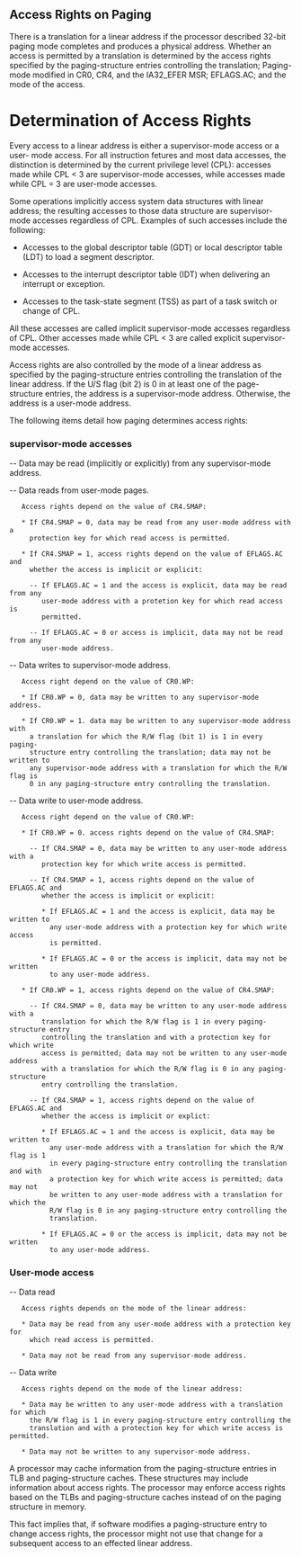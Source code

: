 Access Rights on Paging
--------------------------------------------

There is a translation for a linear address if the processor described 32-bit
paging mode completes and produces a physical address. Whether an access is 
permitted by a translation is determined by the access rights specified by the
paging-structure entries controlling the translation; Paging-mode modified in
CR0, CR4, and the IA32_EFER MSR; EFLAGS.AC; and the mode of the access.

# Determination of Access Rights

Every access to a linear address is either a supervisor-mode access or a user-
mode access. For all instruction fetures and most data accesses, the 
distinction is determined by the current privilege level (CPL): accesses made
while CPL < 3 are supervisor-mode accesses, while accesses made while CPL = 3
are user-mode accesses.

Some operations implicitly access system data structures with linear address;
the resulting accesses to those data structure are supervisor-mode accesses
regardless of CPL. Examples of such accesses include the following:

* Accesses to the global descriptor table (GDT) or local descriptor table (LDT)
  to load a segment descriptor.

* Accesses to the interrupt descriptor table (IDT) when delivering an interrupt
  or exception.

* Accesses to the task-state segment (TSS) as part of a task switch or change 
  of CPL. 

All these accesses are called implicit supervisor-mode accesses regardless of
CPL. Other accesses made while CPL < 3 are called explicit supervisor-mode
accesses.

Access rights are also controlled by the mode of a linear address as specified
by the paging-structure entries controlling the translation of the linear
address. If the U/S flag (bit 2) is 0 in at least one of the page-structure
entries, the address is a supervisor-mode address. Otherwise, the address is a
user-mode address.

The following items detail how paging determines access rights:

### supervisor-mode accesses

-- Data may be read (implicitly or explicitly) from any supervisor-mode 
   address.

-- Data reads from user-mode pages.

```
   Access rights depend on the value of CR4.SMAP:

   * If CR4.SMAP = 0, data may be read from any user-mode address with a 
     protection key for which read access is permitted.

   * If CR4.SMAP = 1, access rights depend on the value of EFLAGS.AC and 
     whether the access is implicit or explicit:

     -- If EFLAGS.AC = 1 and the access is explicit, data may be read from any
        user-mode address with a protetion key for which read access is 
        permitted.

     -- If EFLAGS.AC = 0 or access is implicit, data may not be read from any
        user-mode address.
```

-- Data writes to supervisor-mode address.

```
   Access right depend on the value of CR0.WP:

   * If CR0.WP = 0, data may be written to any supervisor-mode address.

   * If CR0.WP = 1. data may be written to any supervisor-mode address with
     a translation for which the R/W flag (bit 1) is 1 in every paging-
     structure entry controlling the translation; data may not be written to
     any supervisor-mode address with a translation for which the R/W flag is
     0 in any paging-structure entry controlling the translation.
```    

-- Data write to user-mode address.

```
   Access right depend on the value of CR0.WP:

   * If CR0.WP = 0. access rights depend on the value of CR4.SMAP:

     -- If CR4.SMAP = 0, data may be written to any user-mode address with a
        protection key for which write access is permitted.

     -- If CR4.SMAP = 1, access rights depend on the value of EFLAGS.AC and
        whether the access is implicit or explicit:

        * If EFLAGS.AC = 1 and the access is explicit, data may be written to
          any user-mode address with a protection key for which write access
          is permitted.

        * If EFLAGS.AC = 0 or the access is implicit, data may not be written
          to any user-mode address.

   * If CR0.WP = 1, access rights depend on the value of CR4.SMAP:

     -- If CR4.SMAP = 0, data may be written to any user-mode address with a 
        translation for which the R/W flag is 1 in every paging-structure entry
        controlling the translation and with a protection key for which write
        access is permitted; data may not be written to any user-mode address
        with a translation for which the R/W flag is 0 in any paging-structure
        entry controlling the translation.

     -- If CR4.SMAP = 1, access rights depend on the value of EFLAGS.AC and 
        whether the access is implicit or explict:

        * If EFLAGS.AC = 1 and the access is explicit, data may be written to
          any user-mode address with a translation for which the R/W flag is 1
          in every paging-structure entry controlling the translation and with
          a protection key for which write access is permitted; data may not
          be written to any user-mode address with a translation for which the
          R/W flag is 0 in any paging-structure entry controlling the
          translation.

        * If EFLAGS.AC = 0 or the access is implicit, data may not be written
          to any user-mode address.
```
  
### User-mode access

-- Data read

```
   Access rights depends on the mode of the linear address:

   * Data may be read from any user-mode address with a protection key for 
     which read access is permitted.

   * Data may not be read from any supervisor-mode address.
```

-- Data write

```
   Access rights depend on the mode of the linear address:

   * Data may be written to any user-mode address with a translation for which
     the R/W flag is 1 in every paging-structure entry controlling the 
     translation and with a protection key for which write access is permitted.
     
   * Data may not be written to any supervisor-mode address.
```

A processor may cache information from the paging-structure entries in TLB and
paging-structure caches. These structures may include information about access
rights. The processor may enforce access rights based on the TLBs and 
paging-structure caches instead of on the paging structure in memory.

This fact implies that, if software modifies a paging-structure entry to change
access rights, the processor might not use that change for a subsequent access
to an effected linear address.
